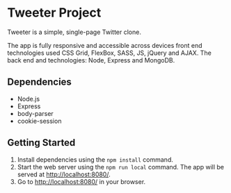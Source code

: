 # Tweeter Project

Tweeter is a simple, single-page Twitter clone.

The app is fully responsive and accessible across devices front end technologies used CSS Grid, FlexBox, SASS, JS, jQuery and AJAX. The back end and technologies: Node, Express and MongoDB.

## Dependencies

- Node.js
- Express
- body-parser
- cookie-session

## Getting Started

1. Install dependencies using the `npm install` command.
2. Start the web server using the `npm run local` command. The app will be served at <http://localhost:8080/>.
3. Go to <http://localhost:8080/> in your browser.
